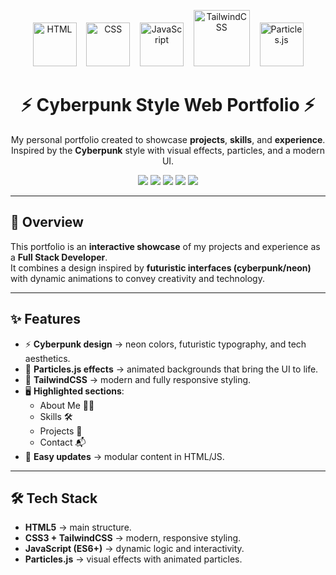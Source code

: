 <!--
  README “portfolio”
  Author: Ian Cler Renaud (clerrenaud.ian@gmail.com)
-->

<!-- HERO -->
<p align="center">
  <img src="https://cdn.worldvectorlogo.com/logos/html-1.svg" width="70" alt="HTML" />
  &nbsp;&nbsp;
  <img src="https://cdn.worldvectorlogo.com/logos/css-3.svg" width="70" alt="CSS" />
  &nbsp;&nbsp;
  <img src="https://upload.wikimedia.org/wikipedia/commons/6/6a/JavaScript-logo.png" width="70" alt="JavaScript" />
  &nbsp;&nbsp;
  <img src="https://cdn.worldvectorlogo.com/logos/tailwind-css-2.svg" width="90" alt="TailwindCSS" />
  &nbsp;&nbsp;
  <img src="https://raw.githubusercontent.com/VincentGarreau/particles.js/master/logo.png" width="70" alt="Particles.js" />
</p>

<h1 align="center">⚡ Cyberpunk Style Web Portfolio ⚡</h1>
<p align="center">
  My personal portfolio created to showcase <b>projects</b>, <b>skills</b>, and <b>experience</b>.<br/>
  Inspired by the <b>Cyberpunk</b> style with visual effects, particles, and a modern UI.
</p>

<p align="center">
  <img src="https://img.shields.io/badge/HTML-5-orange?style=for-the-badge&logo=html5&logoColor=white">
  <img src="https://img.shields.io/badge/CSS-3-blue?style=for-the-badge&logo=css3&logoColor=white">
  <img src="https://img.shields.io/badge/JavaScript-ES6+-yellow?style=for-the-badge&logo=javascript&logoColor=black">
  <img src="https://img.shields.io/badge/TailwindCSS-3.x-38bdf8?style=for-the-badge&logo=tailwindcss&logoColor=white">
  <img src="https://img.shields.io/badge/Particles.js-animations-61dafb?style=for-the-badge">
</p>

---

## 🔮 Overview
This portfolio is an **interactive showcase** of my projects and experience as a **Full Stack Developer**.  
It combines a design inspired by **futuristic interfaces (cyberpunk/neon)** with dynamic animations to convey creativity and technology.  

---

## ✨ Features
- ⚡ **Cyberpunk design** → neon colors, futuristic typography, and tech aesthetics.  
- 💫 **Particles.js effects** → animated backgrounds that bring the UI to life.  
- 🎨 **TailwindCSS** → modern and fully responsive styling.  
- 🖥️ **Highlighted sections**:  
  - About Me 👨‍💻  
  - Skills 🛠️  
  - Projects 🚀  
  - Contact 📬  
- 📅 **Easy updates** → modular content in HTML/JS.  

---

## 🛠️ Tech Stack
- **HTML5** → main structure.  
- **CSS3 + TailwindCSS** → modern, responsive styling.  
- **JavaScript (ES6+)** → dynamic logic and interactivity.  
- **Particles.js** → visual effects with animated particles.  

